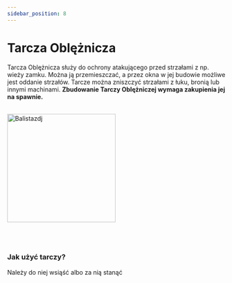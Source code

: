 ```yaml
---
sidebar_position: 8
---
```

# Tarcza Oblężnicza
Tarcza Oblężnicza służy do ochrony atakującego przed strzałami z np. wieży zamku. Można ją przemieszczać, a przez okna w jej budowie możliwe jest oddanie strzałów. Tarcze można zniszczyć strzałami z łuku, bronią lub innymi machinami. **Zbudowanie Tarczy Oblężniczej wymaga zakupienia jej na spawnie.**
<br></br>
<div class="box">
    <img 
    src={require('./img/tarcza_obleznicza.png').default}
    alt="Balistazdj"
    width="250"
    />
</div>



<br></br>

### Jak użyć tarczy?
Należy do niej wsiąść albo za nią stanąć

<br></br>
